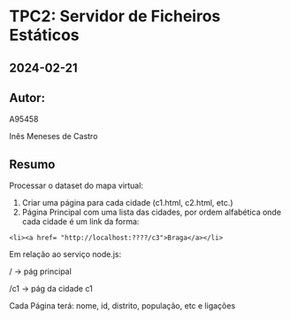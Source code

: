 # TPC2: Servidor de Ficheiros Estáticos
## 2024-02-21
## Autor:
A95458

Inês Meneses de Castro

## Resumo
Processar o dataset do mapa virtual:

1. Criar uma página para cada cidade (c1.html, c2.html, etc.)
2. Página Principal com uma lista das cidades, por ordem alfabética onde cada cidade é um link da forma:
```
<li><a href= "http://localhost:????/c3">Braga</a></li>
```


Em relação ao serviço node.js:

 / -> pág principal
 
 /c1 -> pág da cidade c1
 

Cada Página terá: nome, id, distrito, população, etc e ligações
